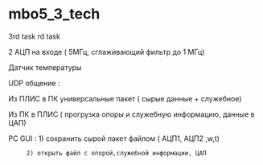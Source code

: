 # mbo5_3_tech
3rd task 
rd task 

2 АЦП на входе ( 5МГц, сглаживающий фильтр до 1 МГц)

Датчик температуры 

UDP общение :

Из ПЛИС в ПК универсальные пакет ( сырые данные + служебное)

Из ПК в ПЛИС ( прогрузка опоры и служебную информацию, данные в ЦАП)

PC GUI : 1) сохранить сырой пакет файлом ( АЦП1, АЦП2 ,w,t)

         2) открыть файл с опорой,служебной информации, ЦАП
